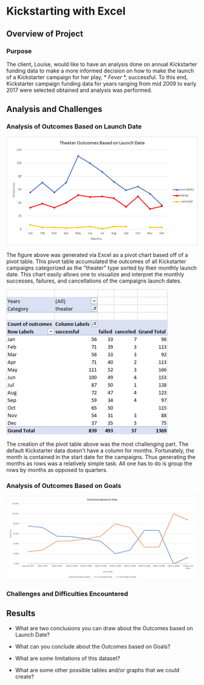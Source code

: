 # Kickstarting with Excel

## Overview of Project

### Purpose
  The client, Louise, would like to have an analysis done on annual Kickstarter funding data to make a more informed decision on how to make the launch of a Kickstarter campaign for her play, * *Fever* *, successful.
To this end, Kickstarter campaign funding data for years ranging from mid 2009 to early 2017 were selected obtained and analysis was performed.
  
## Analysis and Challenges

### Analysis of Outcomes Based on Launch Date
![outcomes based on launch date](/resources/Theater_Outcomes_vs_Launch.png)

The figure above was generated via Excel as a pivot chart based off of a pivot table. 
This pivot table accumulated the outcomes of all Kickstarter campaigns categorized as the "theater" type sorted by their monthly launch date.
This chart easily allows one to visualize and interpret the monthly successes, failures, and cancellations of the campaigns launch dates.

![outcomes based on launch date pivot table](/resources/Theater_Outcomes_vs_Launch_Pivot_Table.png)

The creation of the pivot table above was the most challenging part.
The default Kickstarter data doesn't have a column for months.
Fortunately, the month is contained in the start date for the campaigns.
Thus generating the months as rows was a relatively simple task.
All one has to do is group the rows by months as opposed to quarters.
### Analysis of Outcomes Based on Goals
![outcomes based on goals](/resources/Outcomes_vs_Goals.png)


### Challenges and Difficulties Encountered

## Results

- What are two conclusions you can draw about the Outcomes based on Launch Date?

- What can you conclude about the Outcomes based on Goals?

- What are some limitations of this dataset?

- What are some other possible tables and/or graphs that we could create?
